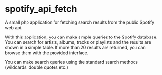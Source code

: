 # spotify_api_fetch
A small php application for fetching search results from the public Spotify web api.

With this application, you can make simple queries to the Spotify database.
You can search for artists, albums, tracks or playlists and the results are shown in a simple
table. If more than 20 results are returned, you can browse them with the provided interface.

You can make search queries using the standard search methods (wildcards, double quotes etc.)
